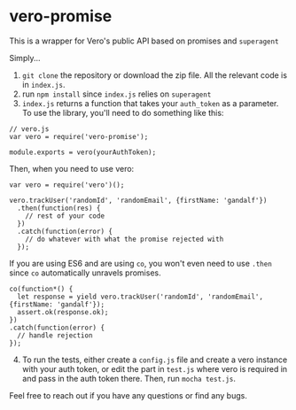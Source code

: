 # vero-promise
This is a wrapper for Vero's public API based on promises and `superagent`

Simply...

1. `git clone` the repository or download the zip file. All the relevant code is in `index.js`.
2. run `npm install` since `index.js` relies on `superagent`
3. `index.js` returns a function that takes your `auth_token` as a parameter. To use the library, you'll need to do something like this:

```
// vero.js
var vero = require('vero-promise');

module.exports = vero(yourAuthToken);
```

Then, when you need to use vero:

```
var vero = require('vero')();

vero.trackUser('randomId', 'randomEmail', {firstName: 'gandalf'})
  .then(function(res) {
    // rest of your code
  })
  .catch(function(error) {
    // do whatever with what the promise rejected with
  });

```

If you are using ES6 and are using `co`, you won't even need to use `.then` since `co` automatically unravels promises.

```
co(function*() {
  let response = yield vero.trackUser('randomId', 'randomEmail', {firstName: 'gandalf'});
  assert.ok(response.ok);
})
.catch(function(error) {
  // handle rejection
});
```

4. To run the tests, either create a `config.js` file and create a vero instance with your auth token, or edit the part in `test.js` where vero is required in and pass in the auth token there. Then, run `mocha test.js`.

Feel free to reach out if you have any questions or find any bugs.
